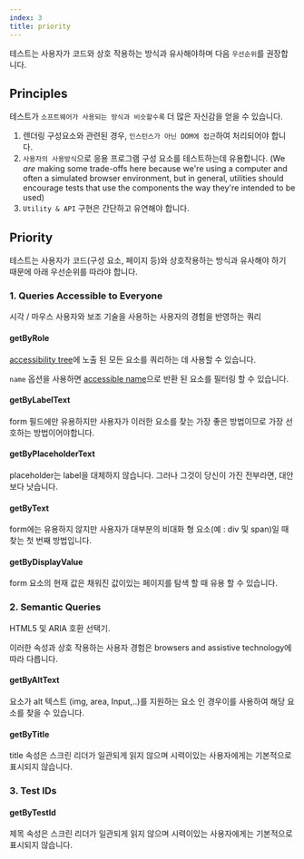 ```yaml
---
index: 3
title: priority
---
```




테스트는 사용자가 코드와 상호 작용하는 방식과 유사해야하며 다음 `우선순위`를 권장합니다.



## Principles

테스트가 `소프트웨어가 사용되는 방식과 비슷할수록` 더 많은 자신감을 얻을 수 있습니다.

1. 렌더링 구성요소와 관련된 경우, `인스턴스가 아닌 DOM에 접근`하여 처리되어야 합니다.
2. `사용자의 사용방식`으로 응용 프로그램 구성 요소를 테스트하는데 유용합니다.
   (We *are* making some trade-offs here because we're using a computer and often a simulated browser environment, but in general, utilities should encourage tests that use the components the way they're intended to be used)
3. `Utility & API` 구현은 간단하고 유연해야 합니다.





## Priority

테스트는 사용자가 코드(구성 요소, 페이지 등)와 상호작용하는 방식과 유사해야 하기 때문에 아래 우선순위를 따라야 합니다.



### 1. Queries Accessible to Everyone

시각 / 마우스 사용자와 보조 기술을 사용하는 사용자의 경험을 반영하는 쿼리



#### getByRole

[accessibility tree](https://developer.mozilla.org/en-US/docs/Glossary/AOM)에 노출 된 모든 요소를 쿼리하는 데 사용할 수 있습니다.

`name` 옵션을 사용하면 [accessible name](https://www.w3.org/TR/accname-1.1/)으로 반환 된 요소를 필터링 할 수 있습니다.



#### getByLabelText

form 필드에만 유용하지만 사용자가 이러한 요소를 찾는 가장 좋은 방법이므로 가장 선호하는 방법이어야합니다.



#### getByPlaceholderText

placeholder는 label을 대체하지 않습니다. 그러나 그것이 당신이 가진 전부라면, 대안보다 낫습니다.



#### getByText

form에는 유용하지 않지만 사용자가 대부분의 비대화 형 요소(예 : div 및 span)일 때 찾는 첫 번째 방법입니다.



#### getByDisplayValue

form 요소의 현재 값은 채워진 값이있는 페이지를 탐색 할 때 유용 할 수 있습니다.





### 2. Semantic Queries

HTML5 및 ARIA 호환 선택기. 

이러한 속성과 상호 작용하는 사용자 경험은  browsers and assistive technology에 따라 다릅니다.



#### getByAltText

요소가 alt 텍스트 (img, area, Input,..)를 지원하는 요소 인 경우이를 사용하여 해당 요소를 찾을 수 있습니다.



#### getByTitle

title 속성은 스크린 리더가 일관되게 읽지 않으며 시력이있는 사용자에게는 기본적으로 표시되지 않습니다.





### 3. Test IDs

#### getByTestId

제목 속성은 스크린 리더가 일관되게 읽지 않으며 시력이있는 사용자에게는 기본적으로 표시되지 않습니다.
